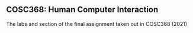 ## COSC368: Human Computer Interaction
The labs and section of the final assignment taken out in COSC368 (2021)
